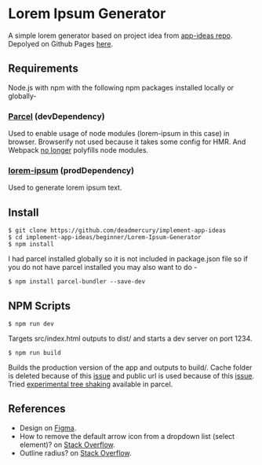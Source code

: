# Lorem Ipsum Generator

A simple lorem generator based on project idea from [app-ideas repo](https://github.com/florinpop17/app-ideas/blob/master/Projects/1-Beginner/Lorem-Ipsum-Generator.md). Depolyed on Github Pages [here](https://deadmercury.github.io/implement-app-ideas/beginner/Lorem-Ipsum-Generator/build/index.html).

## Requirements

Node.js with npm with the following npm packages installed locally or globally-

### [Parcel](https://parceljs.org/) (devDependency)

Used to enable usage of node modules (lorem-ipsum in this case) in browser. Browserify not used because it takes some config for HMR. And Webpack [no longer](https://github.com/webpack/changelog-v5#automatic-nodejs-polyfills-removed) polyfills node modules.

### [lorem-ipsum](https://www.npmjs.com/package/lorem-ipsum) (prodDependency)

Used to generate lorem ipsum text.

## Install

    $ git clone https://github.com/deadmercury/implement-app-ideas
    $ cd implement-app-ideas/beginner/Lorem-Ipsum-Generator
    $ npm install

I had parcel installed globally so it is not included in package.json file so if you do not have parcel installed you may also want to do -

    $ npm install parcel-bundler --save-dev

## NPM Scripts

    $ npm run dev

Targets src/index.html outputs to dist/ and starts a dev server on port 1234.

    $ npm run build

Builds the production version of the app and outputs to build/. Cache folder is deleted because of this [issue](https://github.com/parcel-bundler/parcel/issues/2692) and public url is used because of this [issue](https://github.com/parcel-bundler/parcel/issues/323). Tried [experimental tree shaking](https://parceljs.org/cli.html#enable-experimental-scope-hoisting/tree-shaking-support) available in parcel.

## References

- Design on [Figma](https://www.figma.com/file/ajSZIO7J5BYfKEQerZnCLv/Lorem-Ipsum-Generator).
- How to remove the default arrow icon from a dropdown list (select element)? on
  [Stack Overflow](https://stackoverflow.com/a/20464860).
- Outline radius? on [Stack Overflow](https://stackoverflow.com/a/6810937).
